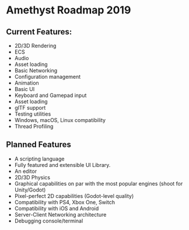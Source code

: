 # Amethyst Roadmap 2019

## Current Features:

- 2D/3D Rendering
- ECS
- Audio
- Asset loading
- Basic Networking
- Configuration management
- Animation
- Basic UI
- Keyboard and Gamepad input
- Asset loading
- glTF support 
- Testing utilities
- Windows, macOS, Linux compatibility
- Thread Profiling

## Planned Features
- A scripting language
- Fully featured and extensible UI Library.
- An editor
- 2D/3D Physics
- Graphical capabilities on par with the most popular engines (shoot for Unity/Godot)
- Pixel-perfect 2D capabilities (Godot-level quality)
- Compatibility with PS4, Xbox One, Switch
- Compatibility with iOS and Android
- Server-Client Networking architecture
- Debugging console/terminal
